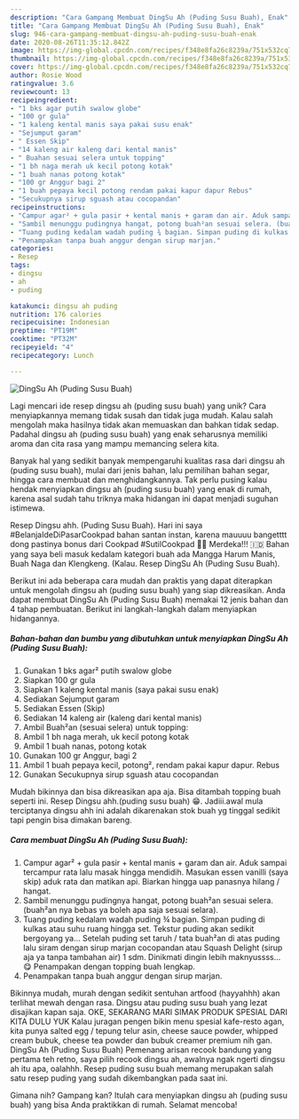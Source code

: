 ```yaml
---
description: "Cara Gampang Membuat DingSu Ah (Puding Susu Buah), Enak"
title: "Cara Gampang Membuat DingSu Ah (Puding Susu Buah), Enak"
slug: 946-cara-gampang-membuat-dingsu-ah-puding-susu-buah-enak
date: 2020-08-26T11:35:12.842Z
image: https://img-global.cpcdn.com/recipes/f348e8fa26c8239a/751x532cq70/dingsu-ah-puding-susu-buah-foto-resep-utama.jpg
thumbnail: https://img-global.cpcdn.com/recipes/f348e8fa26c8239a/751x532cq70/dingsu-ah-puding-susu-buah-foto-resep-utama.jpg
cover: https://img-global.cpcdn.com/recipes/f348e8fa26c8239a/751x532cq70/dingsu-ah-puding-susu-buah-foto-resep-utama.jpg
author: Rosie Wood
ratingvalue: 3.6
reviewcount: 13
recipeingredient:
- "1 bks agar putih swalow globe"
- "100 gr gula"
- "1 kaleng kental manis saya pakai susu enak"
- "Sejumput garam"
- " Essen Skip"
- "14 kaleng air kaleng dari kental manis"
- " Buahan sesuai selera untuk topping"
- "1 bh naga merah uk kecil potong kotak"
- "1 buah nanas potong kotak"
- "100 gr Anggur bagi 2"
- "1 buah pepaya kecil potong rendam pakai kapur dapur Rebus"
- "Secukupnya sirup sguash atau cocopandan"
recipeinstructions:
- "Campur agar² + gula pasir + kental manis + garam dan air. Aduk sampai tercampur rata lalu masak hingga mendidih. Masukan essen vanilli (saya skip) aduk rata dan matikan api. Biarkan hingga uap panasnya hilang / hangat."
- "Sambil menunggu pudingnya hangat, potong buah²an sesuai selera. (buah²an nya bebas ya boleh apa saja sesuai selara)."
- "Tuang puding kedalam wadah puding ¾ bagian. Simpan puding di kulkas atau suhu ruang hingga set. Tekstur puding akan sedikit bergoyang ya... Setelah puding set taruh / tata buah²an di atas puding lalu siram dengan sirup marjan cocopandan atau Squash Delight (sirup aja ya tanpa tambahan air) 1 sdm. Dinikmati dingin lebih maknyussss... 😋 Penampakan dengan topping buah lengkap."
- "Penampakan tanpa buah anggur dengan sirup marjan."
categories:
- Resep
tags:
- dingsu
- ah
- puding

katakunci: dingsu ah puding 
nutrition: 176 calories
recipecuisine: Indonesian
preptime: "PT19M"
cooktime: "PT32M"
recipeyield: "4"
recipecategory: Lunch

---
```



![DingSu Ah (Puding Susu Buah)](https://img-global.cpcdn.com/recipes/f348e8fa26c8239a/751x532cq70/dingsu-ah-puding-susu-buah-foto-resep-utama.jpg)

Lagi mencari ide resep dingsu ah (puding susu buah) yang unik? Cara menyiapkannya memang tidak susah dan tidak juga mudah. Kalau salah mengolah maka hasilnya tidak akan memuaskan dan bahkan tidak sedap. Padahal dingsu ah (puding susu buah) yang enak seharusnya memiliki aroma dan cita rasa yang mampu memancing selera kita.

Banyak hal yang sedikit banyak mempengaruhi kualitas rasa dari dingsu ah (puding susu buah), mulai dari jenis bahan, lalu pemilihan bahan segar, hingga cara membuat dan menghidangkannya. Tak perlu pusing kalau hendak menyiapkan dingsu ah (puding susu buah) yang enak di rumah, karena asal sudah tahu triknya maka hidangan ini dapat menjadi suguhan istimewa.

Resep Dingsu ahh. (Puding Susu Buah). Hari ini saya #BelanjaIdeDiPasarCookpad bahan santan instan, karena mauuuu bangetttt dong pastinya bonus dari Cookpad #SutilCookpad 🤩💞 Merdeka!!! 🇮🇩 Bahan yang saya beli masuk kedalam kategori buah ada Mangga Harum Manis, Buah Naga dan Klengkeng. (Kalau. Resep DingSu Ah (Puding Susu Buah).


Berikut ini ada beberapa cara mudah dan praktis yang dapat diterapkan untuk mengolah dingsu ah (puding susu buah) yang siap dikreasikan. Anda dapat membuat DingSu Ah (Puding Susu Buah) memakai 12 jenis bahan dan 4 tahap pembuatan. Berikut ini langkah-langkah dalam menyiapkan hidangannya.

<!--inarticleads1-->

##### Bahan-bahan dan bumbu yang dibutuhkan untuk menyiapkan DingSu Ah (Puding Susu Buah):

1. Gunakan 1 bks agar² putih swalow globe
1. Siapkan 100 gr gula
1. Siapkan 1 kaleng kental manis (saya pakai susu enak)
1. Sediakan Sejumput garam
1. Sediakan  Essen (Skip)
1. Sediakan 14 kaleng air (kaleng dari kental manis)
1. Ambil  Buah²an (sesuai selera) untuk topping:
1. Ambil 1 bh naga merah, uk kecil potong kotak
1. Ambil 1 buah nanas, potong kotak
1. Gunakan 100 gr Anggur, bagi 2
1. Ambil 1 buah pepaya kecil, potong², rendam pakai kapur dapur. Rebus
1. Gunakan Secukupnya sirup sguash atau cocopandan


Mudah bikinnya dan bisa dikreasikan apa aja. Bisa ditambah topping buah seperti ini. Resep Dingsu ahh.(puding susu buah) 😁. Jadiii.awal mula terciptanya dingsu ahh ini adalah dikarenakan stok buah yg tinggal sedikit tapi pengin bisa dimakan bareng. 

<!--inarticleads2-->

##### Cara membuat DingSu Ah (Puding Susu Buah):

1. Campur agar² + gula pasir + kental manis + garam dan air. Aduk sampai tercampur rata lalu masak hingga mendidih. Masukan essen vanilli (saya skip) aduk rata dan matikan api. Biarkan hingga uap panasnya hilang / hangat.
1. Sambil menunggu pudingnya hangat, potong buah²an sesuai selera. (buah²an nya bebas ya boleh apa saja sesuai selara).
1. Tuang puding kedalam wadah puding ¾ bagian. Simpan puding di kulkas atau suhu ruang hingga set. Tekstur puding akan sedikit bergoyang ya... Setelah puding set taruh / tata buah²an di atas puding lalu siram dengan sirup marjan cocopandan atau Squash Delight (sirup aja ya tanpa tambahan air) 1 sdm. Dinikmati dingin lebih maknyussss... 😋 Penampakan dengan topping buah lengkap.
1. Penampakan tanpa buah anggur dengan sirup marjan.


Bikinnya mudah, murah dengan sedikit sentuhan artfood (hayyahhh) akan terlihat mewah dengan rasa. Dingsu atau puding susu buah yang lezat disajikan kapan saja. OKE, SEKARANG MARI SIMAK PRODUK SPESIAL DARI KITA DULU YUK Kalau juragan pengen bikin menu spesial kafe-resto agan, kita punya salted egg / tepung telur asin, cheese sauce powder, whipped cream bubuk, cheese tea powder dan bubuk creamer premium nih gan. DingSu Ah (Puding Susu Buah) Pemenang arisan recook bandung yang pertama teh retno, saya pilih recook dingsu ah, awalnya ngak ngerti dingsu ah itu apa, oalahhh. Resep puding susu buah memang merupakan salah satu resep puding yang sudah dikembangkan pada saat ini. 

Gimana nih? Gampang kan? Itulah cara menyiapkan dingsu ah (puding susu buah) yang bisa Anda praktikkan di rumah. Selamat mencoba!
